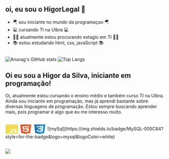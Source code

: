 ## oi, eu sou o HigorLegal 👋

- 🪂 sou iniciante no mundo da programaçao 🪂
- 💻 cursando TI na Ulbra 💻
- 👨‍💻 atualmente estou procurando estagio em TI 👨‍💻
- 📚 estou estudando html, css, javaScript 📚

##

![Anurag's GitHub stats](https://github-readme-stats.vercel.app/api?username=higorLegal&show_icons=true&theme=dark&include_all_commits=true&hide_rank=true)
![Top Langs](https://github-readme-stats.vercel.app/api/top-langs/?username=HigorLegal&layout=compact&theme=dark)

  ## Oi eu sou a Higor da Silva, iniciante em programação!
  
Oi, atualmente estou cursando o ensino médio e também curso TI na Ulbra. Ainda sou iniciante em programação, mas já aprendi bastante sobre diversas linguagens de programação. Estou sempre buscando aprender mais, pois programar é algo que eu me interesso muito.

<div style="display: inline_block"><br>
  <img align="center" alt="Higor-Js" height="30" width="40" src="https://raw.githubusercontent.com/devicons/devicon/master/icons/javascript/javascript-plain.svg">
  <img align="center" alt="Higor-HTML" height="30" width="40" src="https://raw.githubusercontent.com/devicons/devicon/master/icons/html5/html5-original.svg">
  <img align="center" alt="Higor-CSS" height="30" width="40" src="https://raw.githubusercontent.com/devicons/devicon/master/icons/css3/css3-original.svg">
<!-- Badge MySql -->
![mySql](https://img.shields.io/badge/MySQL-005C84?style=for-the-badge&logo=mysql&logoColor=white)
</div>
  
  ##
 
<div>
<div  style="display: inline_block">

  
  <a href="https://www.linkedin.com/in/higor-da-silva-4ab854289)" target="_blank"><img src="https://img.shields.io/badge/-LinkedIn-%230077B5?style=for-the-badge&logo=linkedin&logoColor=white" target="_blank"></a> 
  
</div>




